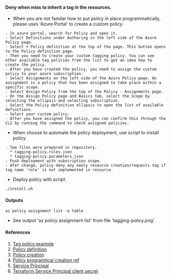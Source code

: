 #### Deny when miss to inherit a tag in the resources.

  * When you are not familar how to put policy in place programmatically, please uses 'Azure Portal' to create a custom policy.

```
- In azure portal, search for Policy and open it.
- Select Definitions under Authoring in the left side of the Azure Policy page.
- Select + Policy definition at the top of the page. This button opens to the Policy definition page.
- Then you need to create your custom tagging policy. You can see other available tag policies from the list to get an idea how to create the policy.
- After you have created the policy, you need to assign the custom policy to your azure subscription.
- Select Assignments on the left side of the Azure Policy page. An assignment is a policy that has been assigned to take place within a specific scope.
- Select Assign Policy from the top of the Policy - Assignments page.
- On the Assign Policy page and Basics tab, select the Scope by selecting the ellipsis and selecting subscription.
- Select the Policy definition ellipsis to open the list of available definitions.
- Select your custom policy.
- After you have assigned the policy, you can confirm this through the CLI by running the command to check assigned policies.
```
  
  * When choose to automate the policy deployment, use script to install policy.

```
- Two files were prepared in repository. 
  * tagging-policy.rules.json
  * tagging-policy.parameters.json 
- Push deployment with subscription scope.
- Afer change, policy deny any newly resource creation/requests tag if tag name 'role' is not implemented in resource.
```

  * Deploy policy with script.

```
./install.sh
```

#### Outputs

```
az policy assignment list -o table
```

  * See output 'az policy assignment list' from file 'tagging-policy.png'.

#### References

  1. [Tag policy example](https://github.com/Azure/azure-policy/tree/master/samples/Tags/inherit-resourcegroup-tag-if-missing)
  2. [Policy definition](https://docs.microsoft.com/en-au/azure/governance/policy/concepts/definition-structure)
  3. [Policy creation](https://docs.microsoft.com/en-us/azure/governance/policy/tutorials/create-and-manage)
  4. [Policy programtical creation ref](https://docs.microsoft.com/en-au/azure/governance/policy/how-to/programmatically-create)
  5. [Service Principal](https://docs.microsoft.com/en-us/cli/azure/create-an-azure-service-principal-azure-cli)
  6. [Terraform Service Principal client secret](https://registry.terraform.io/providers/hashicorp/azurerm/latest/docs/guides/service_principal_client_secret)

